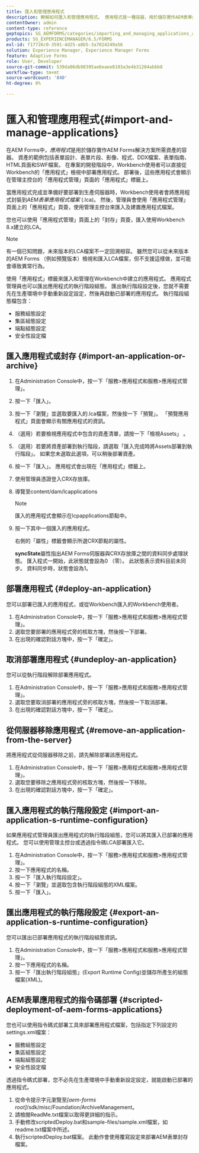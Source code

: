 ```yaml
---
title: 匯入和管理應用程式
description: 瞭解如何匯入和管理應用程式。 應用程式是一種容器，用於儲存實作AEM表單解決方案所需的資產。
contentOwner: admin
content-type: reference
geptopics: SG_AEMFORMS/categories/importing_and_managing_applications_and_archives
products: SG_EXPERIENCEMANAGER/6.5/FORMS
exl-id: f17726c0-3591-4d25-a8b5-3a7024249a56
solution: Experience Manager, Experience Manager Forms
feature: Adaptive Forms
role: User, Developer
source-git-commit: 539da06db98395ae6eaee8103a3e4b31204abbb8
workflow-type: tm+mt
source-wordcount: '840'
ht-degree: 0%

---
```


# 匯入和管理應用程式{#import-and-manage-applications}

在AEM Forms中，*應用程式*&#x200B;是用於儲存實作AEM Forms解決方案所需資產的容器。 資產的範例包括表單設計、表單片段、影像、程式、DDX檔案、表單指南、HTML頁面和SWF檔案。 在專案的開發階段中，Workbench使用者可以直接從Workbench的「應用程式」檢視中部署應用程式。 部署後，這些應用程式會顯示在管理主控台的「應用程式管理」頁面的「應用程式」標籤上。

當應用程式完成並準備好要部署到生產伺服器時，Workbench使用者會將應用程式封裝到&#x200B;*AEM表單應用程式檔案* (.lca)。 然後，管理員會使用「應用程式管理」頁面上的「應用程式」頁簽，使用管理主控台來匯入及建置應用程式檔案。

您也可以使用「應用程式管理」頁面上的「封存」頁簽，匯入使用Workbench 8.x建立的LCA。

>[!NOTE]
>
>有一個已知問題，未來版本的LCA檔案不一定回溯相容。 雖然您可以從未來版本的AEM Forms （例如預覽版本）檢視和匯入LCA檔案，但不支援這樣做，並可能會導致異常行為。

使用「應用程式」標籤來匯入和管理在Workbench中建立的應用程式。 應用程式管理員也可以匯出應用程式的執行階段組態。 匯出執行階段設定後，您就不需要先在生產環境中手動重新設定設定，然後再啟動已部署的應用程式。 執行階段組態檔包含：

* 服務組態設定
* 集區組態設定
* 端點組態設定
* 安全性設定檔

## 匯入應用程式或封存 {#import-an-application-or-archive}

1. 在Administration Console中，按一下「服務>應用程式和服務>應用程式管理」。
1. 按一下「匯入」。
1. 按一下「瀏覽」並選取要匯入的.lca檔案，然後按一下「預覽」。 「預覽應用程式」頁面會顯示有關應用程式的資訊。
1. （選用）若要檢視應用程式中包含的資產清單，請按一下「檢視Assets」 。
1. （選用）若要將資產部署到執行階段，請選取「匯入完成時將Assets部署到執行階段」。 如果您未選取此選項，可以稍後部署資產。
1. 按一下「匯入」。 應用程式會出現在「應用程式」標籤上。
1. 使用管理員憑證登入CRX存放庫。
1. 導覽至content/dam/lcapplications

   >[!NOTE]
   >
   >匯入的應用程式會顯示在lcpapplications節點中。

1. 按一下其中一個匯入的應用程式。

   右側的「屬性」標籤會顯示所選CRX節點的屬性。

   **syncState**&#x200B;屬性指出AEM Forms伺服器與CRX存放庫之間的資料同步處理狀態。 匯入程式一開始，此狀態就會設為0 （零）。 此狀態表示資料目前未同步。 資料同步時，狀態會設為1。

## 部署應用程式 {#deploy-an-application}

您可以部署已匯入的應用程式，或從Workbench匯入的Workbench使用者。

1. 在Administration Console中，按一下「服務>應用程式和服務>應用程式管理」。
1. 選取您要部署的應用程式旁的核取方塊，然後按一下部署。
1. 在出現的確認對話方塊中，按一下「確定」。

## 取消部署應用程式 {#undeploy-an-application}

您可以從執行階段解除部署應用程式。

1. 在Administration Console中，按一下「服務>應用程式和服務>應用程式管理」。
1. 選取您要取消部署的應用程式旁的核取方塊，然後按一下取消部署。
1. 在出現的確認對話方塊中，按一下「確定」。

## 從伺服器移除應用程式 {#remove-an-application-from-the-server}

將應用程式從伺服器移除之前，請先解除部署該應用程式。

1. 在Administration Console中，按一下「服務>應用程式和服務>應用程式管理」。
1. 選取您要移除之應用程式旁的核取方塊，然後按一下移除。
1. 在出現的確認對話方塊中，按一下「確定」。

## 匯入應用程式的執行階段設定 {#import-an-application-s-runtime-configuration}

如果應用程式管理員匯出應用程式的執行階段組態，您可以將其匯入已部署的應用程式。 您可以使用管理主控台或透過指令碼LCA部署匯入它。

1. 在Administration Console中，按一下「服務>應用程式和服務>應用程式管理」。
1. 按一下應用程式的名稱。
1. 按一下「匯入執行階段設定」。
1. 按一下「瀏覽」並選取包含執行階段組態的XML檔案。
1. 按一下「匯入」。

## 匯出應用程式的執行階段設定 {#export-an-application-s-runtime-configuration}

您可以匯出已部署應用程式的執行階段組態資訊。

1. 在Administration Console中，按一下「服務>應用程式和服務>應用程式管理」。
1. 按一下應用程式的名稱。
1. 按一下「匯出執行階段組態」(Export Runtime Config)並儲存所產生的組態檔案(XML)。

## AEM表單應用程式的指令碼部署 {#scripted-deployment-of-aem-forms-applications}

您也可以使用指令碼式部署工具來部署應用程式檔案，包括指定下列設定的settings.xml檔案：

* 服務組態設定
* 集區組態設定
* 端點組態設定
* 安全性設定檔

透過指令碼式部署，您不必先在生產環境中手動重新設定設定，就能啟動已部署的應用程式。

1. 從命令提示字元瀏覽至&#x200B;*[aem-forms root]*/sdk/misc/Foundation/ArchiveManagement。
1. 請檢閱ReadMe.txt檔案以取得更詳細的指示。
1. 手動修改scriptedDeploy.bat和sample-files/sample.xml檔案，如readme.txt檔案中所述。
1. 執行scriptedDeploy.bat檔案。 此動作會使用覆寫設定來部署AEM表單封存檔案。

